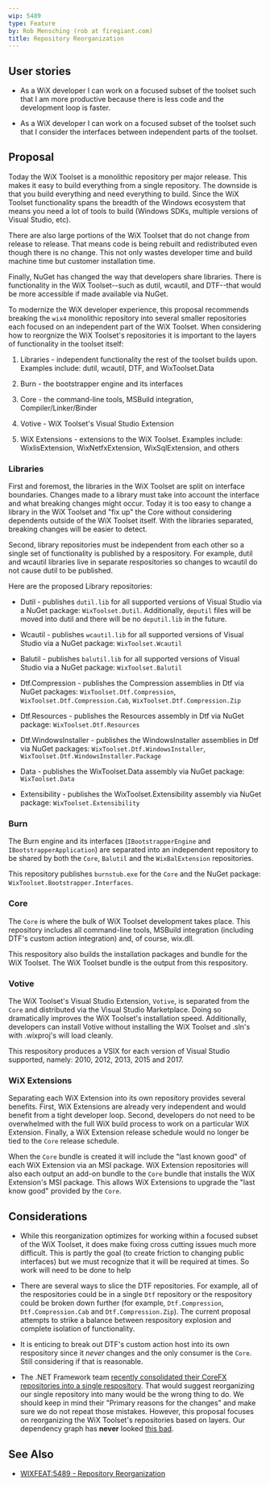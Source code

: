 ```yaml
---
wip: 5489
type: Feature
by: Rob Mensching (rob at firegiant.com)
title: Repository Reorganization
---
```


## User stories

* As a WiX developer I can work on a focused subset of the toolset such
that I am more productive because there is less code and the development
loop is faster.

* As a WiX developer I can work on a focused subset of the toolset such
that I consider the interfaces between independent parts of the toolset.

## Proposal

Today the WiX Toolset is a monolithic repository per major release.
This makes it easy to build everything from a single repository.
The downside is that you build everything and need everything to
build. Since the WiX Toolset functionality spans the breadth of the
Windows ecosystem that means you need a lot of tools to build
(Windows SDKs, multiple versions of Visual Studio, etc).

There are also large portions of the WiX Toolset that do not change
from release to release. That means code is being rebuilt and
redistributed even though there is no change. This not only
wastes developer time and build machine time but customer installation
time.

Finally, NuGet has changed the way that developers share libraries.
There is functionality in the WiX Toolset--such as dutil, wcautil,
and DTF--that would be more accessible if made available via NuGet.

To modernize the WiX developer experience, this proposal recommends
breaking the `wix4` monolithic repository into several smaller
repositories each focused on an independent part of the WiX Toolset.
When considering how to reorgnize the WiX Toolset's repositories
it is important to the layers of functionality in the toolset itself:

1. Libraries - independent functionality the rest of the toolset builds upon.
Examples include: dutil, wcautil, DTF, and WixToolset.Data

2. Burn - the bootstrapper engine and its interfaces

3. Core - the command-line tools, MSBuild integration, Compiler/Linker/Binder

4. Votive - WiX Toolset's Visual Studio Extension

5. WiX Extensions - extensions to the WiX Toolset. Examples include:
WixIisExtension, WixNetfxExtension, WixSqlExtension, and others


### Libraries

First and foremost, the libraries in the WiX Toolset are split on
interface boundaries. Changes made to a library must take into
account the interface and what breaking changes might occur.
Today it is too easy to change a library in the WiX Toolset and "fix up"
the Core without considering dependents outside of the WiX Toolset
itself. With the libraries separated, breaking changes will
be easier to detect.

Second, library repositories must be independent from each other
so a single set of functionality is published by a respository. For
example, dutil and wcautil libraries live in separate respositories
so changes to wcautil do not cause dutil to be published.

Here are the proposed Library repositories:

* Dutil - publishes `dutil.lib` for all supported versions of
Visual Studio via a NuGet package: `WixToolset.Dutil`. Additionally,
`deputil` files will be moved into dutil and there will be no `deputil.lib` in the future.

* Wcautil - publishes `wcautil.lib` for all supported versions
of Visual Studio via a NuGet package: `WixToolset.Wcautil`

* Balutil - publishes `balutil.lib` for all supported versions
of Visual Studio via a NuGet package: `WixToolset.Balutil`

* Dtf.Compression - publishes the Compression assemblies in Dtf
via NuGet packages: `WixToolset.Dtf.Compression`,
`WixToolset.Dtf.Compression.Cab`, `WixToolset.Dtf.Compression.Zip`

* Dtf.Resources - publishes the Resources assembly in Dtf via NuGet
package: `WixToolset.Dtf.Resources`

* Dtf.WindowsInstaller - publishes the WindowsInstaller assemblies
in Dtf via NuGet packages: `WixToolset.Dtf.WindowsInstaller`, `WixToolset.Dtf.WindowsInstaller.Package`

* Data - publishes the WixToolset.Data assembly via NuGet package: `WixToolset.Data`

* Extensibility - publishes the WixToolset.Extensibility assembly
via NuGet package: `WixToolset.Extensibility`


### Burn

The Burn engine and its interfaces (`IBootstrapperEngine` and
`IBootstrapperApplication`) are separated into an independent repository
to be shared by both the `Core`, `Balutil` and the
`WixBalExtension` repositories.

This repository publishes `burnstub.exe` for the `Core` and
the NuGet package: `WixToolset.Bootstrapper.Interfaces`.


### Core

The `Core` is where the bulk of WiX Toolset development takes
place. This repository includes all command-line tools, MSBuild integration
(including DTF's custom action integration) and, of course, wix.dll.

This respository also builds the installation packages and
bundle for the WiX Toolset. The WiX Toolset bundle is the output
from this respository.


### Votive

The WiX Toolset's Visual Studio Extension, `Votive`, is separated from the `Core`
and distributed via the Visual Studio Marketplace. Doing so dramatically improves
the WiX Toolset's installation speed. Additionally, developers can install Votive
without installing the WiX Toolset and .sln's with .wixproj's will load cleanly.

This respository produces a VSIX for each version of Visual Studio supported,
namely: 2010, 2012, 2013, 2015 and 2017.


### WiX Extensions

Separating each WiX Extension into its own repository provides several benefits.
First, WiX Extensions are already very independent and would benefit from a
tight developer loop. Second, developers do not need to be overwhelmed with
the full WiX build process to work on a particular WiX Extension. Finally, a
WiX Extension release schedule would no longer be tied to the `Core` release
schedule.

When the `Core` bundle is created it will include the "last known good" of each
WiX Extension via an MSI package. WiX Extension repositories will also each output
an add-on bundle to the `Core` bundle that installs the WiX Extension's MSI
package. This allows WiX Extensions to upgrade the "last know good" provided
by the `Core`.


## Considerations

* While this reorganization optimizes for working within a focused subset of
the WiX Toolset, it does make fixing cross cutting issues much more difficult.
This is partly the goal (to create friction to changing public interfaces) but
we must recognize that it will be required at times. So work will need to be done
to help

* There are several ways to slice the DTF repositories. For example, all of the
respositories could be in a single `Dtf` repository or the respository could be
broken down further (for example, `Dtf.Compression`, `Dtf.Compression.Cab` and
`Dtf.Compression.Zip`). The current proposal attempts to strike a balance between
respository explosion and complete isolation of functionality.

* It is enticing to break out DTF's custom action host into its own
respository since it *never* changes and the only consumer is the `Core`. Still
considering if that is reasonable.

* The .NET Framework team [recently consolidated their CoreFX repositories into
a single respository][corefx]. That would suggest reorganizing our single repository
into many would be the wrong thing to do. We should keep in mind their "Primary
reasons for the changes" and make sure we do not repeat those mistakes. However,
this proposal focuses on reorganizing the WiX Toolset's repositories based on
layers. Our dependency graph has **never** looked [this bad][corefxgraph].


## See Also

* [WIXFEAT:5489 - Repository Reorganization][5489]

[5489]: https://github.com/wixtoolset/issues/issues/5489
[corefx]: https://github.com/dotnet/corefx/issues/15135
[corefxgraph]: https://cloud.githubusercontent.com/assets/715038/21939565/a232eeaa-d9c0-11e6-8298-e27d641eed3e.png
